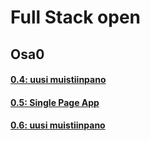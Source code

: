# Full Stack open
## Osa0 
#### [0.4: uusi muistiinpano](https://github.com/Eddiejjay/FullStackOpen2020/blob/main/osa0/04uusiMuistiinpano.png)
#### [0.5: Single Page App](https://github.com/Eddiejjay/FullStackOpen2020/blob/main/osa0/05singlePageApp.png)
#### [0.6: uusi muistiinpano](https://github.com/Eddiejjay/FullStackOpen2020/blob/main/osa0/06uusiMuistiinpano.png)
